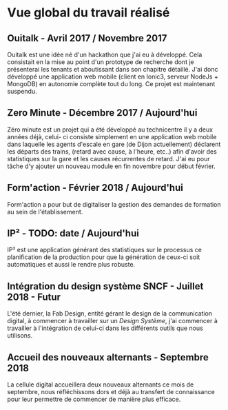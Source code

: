 # Vue global du travail réalisé  

## Ouitalk - Avril 2017 / Novembre 2017

Ouitalk est une idée né d'un hackathon que j'ai eu à développé. Cela consistait en la mise au
point d'un prototype de recherche dont je présenterai les tenants et aboutissant dans son
chapitre détaillé.
J'ai donc développé une application web mobile (client en Ionic3, serveur NodeJs + MongoDB)
en autonomie complète tout du long.
Ce projet est maintenant suspendu.

## Zero Minute - Décembre 2017 / Aujourd'hui

Zéro minute est un projet qui a été développé au technicentre il y a deux années déjà, celui-
ci consiste simplement en une application web mobile dans laquelle les agents d'escale en
gare (de Dijon actuellement) déclarent les départs des trains, (retard avec cause, à l'heure,
etc..) afin d'avoir des statistiques sur la gare et les causes récurrentes de retard.
J'ai eu pour tâche d'y ajouter un nouveau module en fin novembre pour début février.

## Form'action - Février 2018 / Aujourd'hui

Form'action a pour but de digitaliser la gestion des demandes de formation au sein de l'établissement. 

## IP² - TODO: date / Aujourd'hui

IP² est une application générant des statistiques sur le processus ce planification de la production pour que la génération de ceux-ci soit automatiques et aussi le rendre plus robuste.

## Intégration du design système SNCF - Juillet 2018 - Futur

L'été dernier, la Fab Design, entité gérant le design de la communication digital, à commencer à travailler sur un *Design Système*, j'ai commencer à travailler à l'intégration de celui-ci dans les différents outils que nous utilisons.

## Accueil des nouveaux alternants - Septembre 2018

La cellule digital accueillera deux nouveaux alternants ce mois de septembre, nous réfléchissons dors et déjà au transfert de connaissance pour leur permettre de commencer de manière plus efficace.
